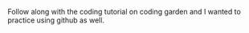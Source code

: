 Follow along with the coding tutorial on coding garden and I wanted to practice using github as well.